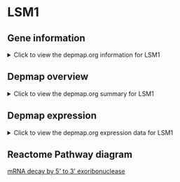 <h1>LSM1</h1>

<h2>Gene information</h2>
<details>
  <summary>Click to view the depmap.org information for LSM1</summary>
  <iframe src="https://depmap.org/portal/gene/LSM1?tab=about" style="border:none;width:100%;height:800px"></iframe>
</details>

<h2>Depmap overview</h2>
<details>
  <summary>Click to view the depmap.org summary for LSM1</summary>
  <iframe src="https://depmap.org/portal/gene/LSM1?tab=overview" style="border:none;width:100%;height:800px"></iframe>
</details>

<h2>Depmap expression</h2>
<details>
  <summary>Click to view the depmap.org expression data for LSM1</summary>
  <iframe src="https://depmap.org/portal/gene/LSM1?tab=characterization" style="border:none;width:100%;height:800px"></iframe>
</details>



<h2>Reactome Pathway diagram</h2>
<a href="https://reactome.org/PathwayBrowser/#/R-HSA-430039">mRNA decay by 5' to 3' exoribonuclease</a>



